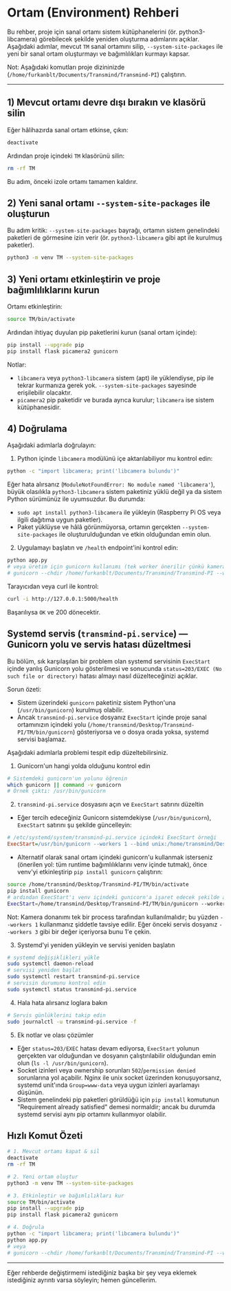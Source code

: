 # Ortam (Environment) Rehberi

Bu rehber, proje için sanal ortamı sistem kütüphanelerini (ör. python3-libcamera) görebilecek şekilde yeniden oluşturma adımlarını açıklar. Aşağıdaki adımlar, mevcut `TM` sanal ortamını silip, `--system-site-packages` ile yeni bir sanal ortam oluşturmayı ve bağımlılıkları kurmayı kapsar.

Not: Aşağıdaki komutları proje dizininizde (`/home/furkanblt/Documents/Transmind/Transmind-PI`) çalıştırın.

---

## 1) Mevcut ortamı devre dışı bırakın ve klasörü silin
Eğer hâlihazırda sanal ortam etkinse, çıkın:

```bash
deactivate
```

Ardından proje içindeki `TM` klasörünü silin:

```bash
rm -rf TM
```

Bu adım, önceki izole ortamı tamamen kaldırır.

## 2) Yeni sanal ortamı `--system-site-packages` ile oluşturun
Bu adım kritik: `--system-site-packages` bayrağı, ortamın sistem genelindeki paketleri de görmesine izin verir (ör. `python3-libcamera` gibi apt ile kurulmuş paketler).

```bash
python3 -m venv TM --system-site-packages
```

## 3) Yeni ortamı etkinleştirin ve proje bağımlılıklarını kurun
Ortamı etkinleştirin:

```bash
source TM/bin/activate
```

Ardından ihtiyaç duyulan pip paketlerini kurun (sanal ortam içinde):

```bash
pip install --upgrade pip
pip install flask picamera2 gunicorn
```

Notlar:
- `libcamera` veya `python3-libcamera` sistem (apt) ile yüklendiyse, pip ile tekrar kurmanıza gerek yok. `--system-site-packages` sayesinde erişilebilir olacaktır.
- `picamera2` pip paketidir ve burada ayrıca kurulur; `libcamera` ise sistem kütüphanesidir.

## 4) Doğrulama
Aşağıdaki adımlarla doğrulayın:

1) Python içinde `libcamera` modülünü içe aktarılabiliyor mu kontrol edin:

```bash
python -c "import libcamera; print('libcamera bulundu')"
```

Eğer hata alırsanız (`ModuleNotFoundError: No module named 'libcamera'`), büyük olasılıkla `python3-libcamera` sistem paketiniz yüklü değil ya da sistem Python sürümünüz ile uyumsuzdur. Bu durumda:

- `sudo apt install python3-libcamera` ile yükleyin (Raspberry Pi OS veya ilgili dağıtıma uygun paketler).
- Paket yüklüyse ve hâlâ görünmüyorsa, ortamın gerçekten `--system-site-packages` ile oluşturulduğundan ve etkin olduğundan emin olun.

2) Uygulamayı başlatın ve `/health` endpoint'ini kontrol edin:

```bash
python app.py
# veya üretim için gunicorn kullanımı (tek worker önerilir çünkü kamera tek bir process tarafından kullanılmalı):
# gunicorn --chdir /home/furkanblt/Documents/Transmind/Transmind-PI --workers 1 --bind unix:/run/transmind.sock app:app
```

Tarayıcıdan veya curl ile kontrol:

```bash
curl -i http://127.0.0.1:5000/health
```

Başarılıysa `OK` ve 200 dönecektir.

## Systemd servis (`transmind-pi.service`) — Gunicorn yolu ve servis hatası düzeltmesi

Bu bölüm, sık karşılaşılan bir problem olan systemd servisinin `ExecStart` içinde yanlış Gunicorn yolu gösterilmesi ve sonucunda `status=203/EXEC (No such file or directory)` hatası almayı nasıl düzelteceğinizi açıklar.

Sorun özeti:
- Sistem üzerindeki `gunicorn` paketiniz sistem Python'una (`/usr/bin/gunicorn`) kurulmuş olabilir.
- Ancak `transmind-pi.service` dosyanız `ExecStart` içinde proje sanal ortamınızın içindeki yolu (`/home/transmind/Desktop/Transmind-PI/TM/bin/gunicorn`) gösteriyorsa ve o dosya orada yoksa, systemd servisi başlamaz.

Aşağıdaki adımlarla problemi tespit edip düzeltebilirsiniz.

1) Gunicorn'un hangi yolda olduğunu kontrol edin

```bash
# Sistemdeki gunicorn'un yolunu öğrenin
which gunicorn || command -v gunicorn
# Örnek çıktı: /usr/bin/gunicorn
```

2) `transmind-pi.service` dosyasını açın ve `ExecStart` satırını düzeltin

- Eğer tercih edeceğiniz Gunicorn sistemdekiyse (`/usr/bin/gunicorn`), `ExecStart` satırını şu şekilde güncelleyin:

```ini
# /etc/systemd/system/transmind-pi.service içindeki ExecStart örneği
ExecStart=/usr/bin/gunicorn --workers 1 --bind unix:/home/transmind/Desktop/Transmind-PI/app.sock app:app
```

- Alternatif olarak sanal ortam içindeki gunicorn'u kullanmak isterseniz (önerilen yol: tüm runtime bağımlılıklarını venv içinde tutmak), önce venv'yi etkinleştirip `pip install gunicorn` çalıştırın:

```bash
source /home/transmind/Desktop/Transmind-PI/TM/bin/activate
pip install gunicorn
# ardından ExecStart'ı venv içindeki gunicorn'a işaret edecek şekilde ayarlayın:
ExecStart=/home/transmind/Desktop/Transmind-PI/TM/bin/gunicorn --workers 1 --bind unix:/home/transmind/Desktop/Transmind-PI/app.sock app:app
```

Not: Kamera donanımı tek bir process tarafından kullanılmalıdır; bu yüzden `--workers 1` kullanmanız şiddetle tavsiye edilir. Eğer önceki servis dosyanız `--workers 3` gibi bir değer içeriyorsa bunu 1'e çekin.

3) Systemd'yi yeniden yükleyin ve servisi yeniden başlatın

```bash
# systemd değişiklikleri yükle
sudo systemctl daemon-reload
# servisi yeniden başlat
sudo systemctl restart transmind-pi.service
# servisin durumunu kontrol edin
sudo systemctl status transmind-pi.service
```

4) Hala hata alırsanız loglara bakın

```bash
# Servis günlüklerini takip edin
sudo journalctl -u transmind-pi.service -f
```

5) Ek notlar ve olası çözümler
- Eğer `status=203/EXEC` hatası devam ediyorsa, `ExecStart` yolunun gerçekten var olduğundan ve dosyanın çalıştırılabilir olduğundan emin olun (`ls -l /usr/bin/gunicorn`).
- Socket izinleri veya ownership sorunları `502`/`permission denied` sorunlarına yol açabilir. Nginx ile unix socket üzerinden konuşuyorsanız, systemd unit'ında `Group=www-data` veya uygun izinleri ayarlamayı düşünün.
- Sistem genelindeki pip paketleri görüldüğü için `pip install` komutunun "Requirement already satisfied" demesi normaldir; ancak bu durumda systemd servisi aynı pip ortamını kullanmıyor olabilir.

## Hızlı Komut Özeti

```bash
# 1. Mevcut ortamı kapat & sil
deactivate
rm -rf TM

# 2. Yeni ortam oluştur
python3 -m venv TM --system-site-packages

# 3. Etkinleştir ve bağımlılıkları kur
source TM/bin/activate
pip install --upgrade pip
pip install flask picamera2 gunicorn

# 4. Doğrula
python -c "import libcamera; print('libcamera bulundu')"
python app.py
# veya
# gunicorn --chdir /home/furkanblt/Documents/Transmind/Transmind-PI --workers 1 --bind unix:/run/transmind.sock app:app
```

---

Eğer rehberde değiştirmemi istediğiniz başka bir şey veya eklemek istediğiniz ayrıntı varsa söyleyin; hemen güncellerim.
